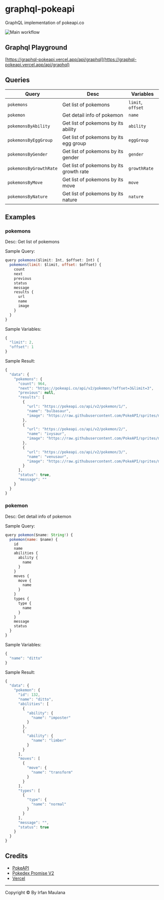# graphql-pokeapi

GraphQL implementation of pokeapi.co

![Main workflow](https://github.com/mazipan/graphql-pokeapi/workflows/Main%20workflow/badge.svg)

## Graphql Playground

[https://graphql-pokeapi.vercel.app/api/graphql](https://graphql-pokeapi.vercel.app/api/graphql)

## Queries

| Query                  | Desc                                    | Variables         |
| ---------------------- | --------------------------------------- | ----------------- |
| `pokemons`             | Get list of pokemons                    | `limit`, `offset` |
| `pokemon`              | Get detail info of pokemon              | `name`            |
| `pokemonsByAbility`    | Get list of pokemons by its ability     | `ability`         |
| `pokemonsByEggGroup`   | Get list of pokemons by its egg group   | `eggGroup`        |
| `pokemonsByGender`     | Get list of pokemons by its gender      | `gender`          |
| `pokemonsByGrowthRate` | Get list of pokemons by its growth rate | `growthRate`      |
| `pokemonsByMove`       | Get list of pokemons by its move        | `move`            |
| `pokemonsByNature`     | Get list of pokemons by its nature      | `nature`          |

## Examples

### pokemons

Desc: Get list of pokemons

Sample Query:

```js
query pokemons($limit: Int, $offset: Int) {
  pokemons(limit: $limit, offset: $offset) {
    count
    next
    previous
    status
    message
    results {
      url
      name
      image
    }
  }
}
```

Sample Variables:

```js
{
  "limit": 2,
  "offset": 1
}
```

Sample Result:

```js
{
  "data": {
    "pokemons": {
      "count": 964,
      "next": "https://pokeapi.co/api/v2/pokemon/?offset=3&limit=3",
      "previous": null,
      "results": [
        {
          "url": "https://pokeapi.co/api/v2/pokemon/1/",
          "name": "bulbasaur",
          "image": "https://raw.githubusercontent.com/PokeAPI/sprites/master/sprites/pokemon/1.png"
        },
        {
          "url": "https://pokeapi.co/api/v2/pokemon/2/",
          "name": "ivysaur",
          "image": "https://raw.githubusercontent.com/PokeAPI/sprites/master/sprites/pokemon/2.png"
        },
        {
          "url": "https://pokeapi.co/api/v2/pokemon/3/",
          "name": "venusaur",
          "image": "https://raw.githubusercontent.com/PokeAPI/sprites/master/sprites/pokemon/3.png"
        }
      ],
      "status": true,
      "message": ""
    }
  }
}
```

### pokemon

Desc: Get detail info of pokemon

Sample Query:

```js
query pokemon($name: String!) {
  pokemon(name: $name) {
    id
    name
    abilities {
      ability {
        name
      }
    }
    moves {
      move {
        name
      }
    }
    types {
      type {
        name
      }
    }
    message
    status
  }
}
```

Sample Variables:

```js
{
  "name": "ditto"
}
```

Sample Result:

```js
{
  "data": {
    "pokemon": {
      "id": 132,
      "name": "ditto",
      "abilities": [
        {
          "ability": {
            "name": "imposter"
          }
        },
        {
          "ability": {
            "name": "limber"
          }
        }
      ],
      "moves": [
        {
          "move": {
            "name": "transform"
          }
        }
      ],
      "types": [
        {
          "type": {
            "name": "normal"
          }
        }
      ],
      "message": "",
      "status": true
    }
  }
}
```

## Credits

- [PokeAPI](https://github.com/PokeAPI/pokeapi)
- [Pokedex Promise V2](https://github.com/PokeAPI/pokedex-promise-v2#pokemon)
- [Vercel](https://vercel.com/)

---

Copyright © By Irfan Maulana
